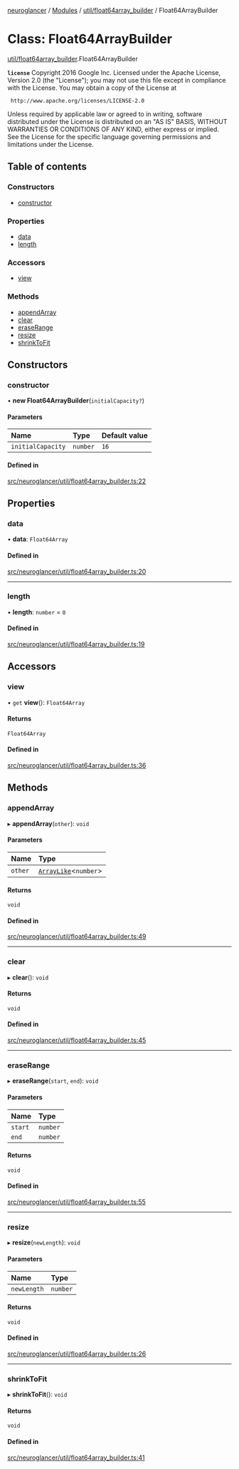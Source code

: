 [neuroglancer](../README.md) / [Modules](../modules.md) / [util/float64array\_builder](../modules/util_float64array_builder.md) / Float64ArrayBuilder

# Class: Float64ArrayBuilder

[util/float64array_builder](../modules/util_float64array_builder.md).Float64ArrayBuilder

**`license`**
Copyright 2016 Google Inc.
Licensed under the Apache License, Version 2.0 (the "License");
you may not use this file except in compliance with the License.
You may obtain a copy of the License at

     http://www.apache.org/licenses/LICENSE-2.0

Unless required by applicable law or agreed to in writing, software
distributed under the License is distributed on an "AS IS" BASIS,
WITHOUT WARRANTIES OR CONDITIONS OF ANY KIND, either express or implied.
See the License for the specific language governing permissions and
limitations under the License.

## Table of contents

### Constructors

- [constructor](util_float64array_builder.Float64ArrayBuilder.md#constructor)

### Properties

- [data](util_float64array_builder.Float64ArrayBuilder.md#data)
- [length](util_float64array_builder.Float64ArrayBuilder.md#length)

### Accessors

- [view](util_float64array_builder.Float64ArrayBuilder.md#view)

### Methods

- [appendArray](util_float64array_builder.Float64ArrayBuilder.md#appendarray)
- [clear](util_float64array_builder.Float64ArrayBuilder.md#clear)
- [eraseRange](util_float64array_builder.Float64ArrayBuilder.md#eraserange)
- [resize](util_float64array_builder.Float64ArrayBuilder.md#resize)
- [shrinkToFit](util_float64array_builder.Float64ArrayBuilder.md#shrinktofit)

## Constructors

### constructor

• **new Float64ArrayBuilder**(`initialCapacity?`)

#### Parameters

| Name | Type | Default value |
| :------ | :------ | :------ |
| `initialCapacity` | `number` | `16` |

#### Defined in

[src/neuroglancer/util/float64array_builder.ts:22](https://github.com/ActiveBrainAtlas2/neuroglancer/blob/1beb5d34/src/neuroglancer/util/float64array_builder.ts#L22)

## Properties

### data

• **data**: `Float64Array`

#### Defined in

[src/neuroglancer/util/float64array_builder.ts:20](https://github.com/ActiveBrainAtlas2/neuroglancer/blob/1beb5d34/src/neuroglancer/util/float64array_builder.ts#L20)

___

### length

• **length**: `number` = `0`

#### Defined in

[src/neuroglancer/util/float64array_builder.ts:19](https://github.com/ActiveBrainAtlas2/neuroglancer/blob/1beb5d34/src/neuroglancer/util/float64array_builder.ts#L19)

## Accessors

### view

• `get` **view**(): `Float64Array`

#### Returns

`Float64Array`

#### Defined in

[src/neuroglancer/util/float64array_builder.ts:36](https://github.com/ActiveBrainAtlas2/neuroglancer/blob/1beb5d34/src/neuroglancer/util/float64array_builder.ts#L36)

## Methods

### appendArray

▸ **appendArray**(`other`): `void`

#### Parameters

| Name | Type |
| :------ | :------ |
| `other` | [`ArrayLike`](../interfaces/async_computation_encode_compressed_segmentation_request._internal_.ArrayLike.md)<`number`\> |

#### Returns

`void`

#### Defined in

[src/neuroglancer/util/float64array_builder.ts:49](https://github.com/ActiveBrainAtlas2/neuroglancer/blob/1beb5d34/src/neuroglancer/util/float64array_builder.ts#L49)

___

### clear

▸ **clear**(): `void`

#### Returns

`void`

#### Defined in

[src/neuroglancer/util/float64array_builder.ts:45](https://github.com/ActiveBrainAtlas2/neuroglancer/blob/1beb5d34/src/neuroglancer/util/float64array_builder.ts#L45)

___

### eraseRange

▸ **eraseRange**(`start`, `end`): `void`

#### Parameters

| Name | Type |
| :------ | :------ |
| `start` | `number` |
| `end` | `number` |

#### Returns

`void`

#### Defined in

[src/neuroglancer/util/float64array_builder.ts:55](https://github.com/ActiveBrainAtlas2/neuroglancer/blob/1beb5d34/src/neuroglancer/util/float64array_builder.ts#L55)

___

### resize

▸ **resize**(`newLength`): `void`

#### Parameters

| Name | Type |
| :------ | :------ |
| `newLength` | `number` |

#### Returns

`void`

#### Defined in

[src/neuroglancer/util/float64array_builder.ts:26](https://github.com/ActiveBrainAtlas2/neuroglancer/blob/1beb5d34/src/neuroglancer/util/float64array_builder.ts#L26)

___

### shrinkToFit

▸ **shrinkToFit**(): `void`

#### Returns

`void`

#### Defined in

[src/neuroglancer/util/float64array_builder.ts:41](https://github.com/ActiveBrainAtlas2/neuroglancer/blob/1beb5d34/src/neuroglancer/util/float64array_builder.ts#L41)
